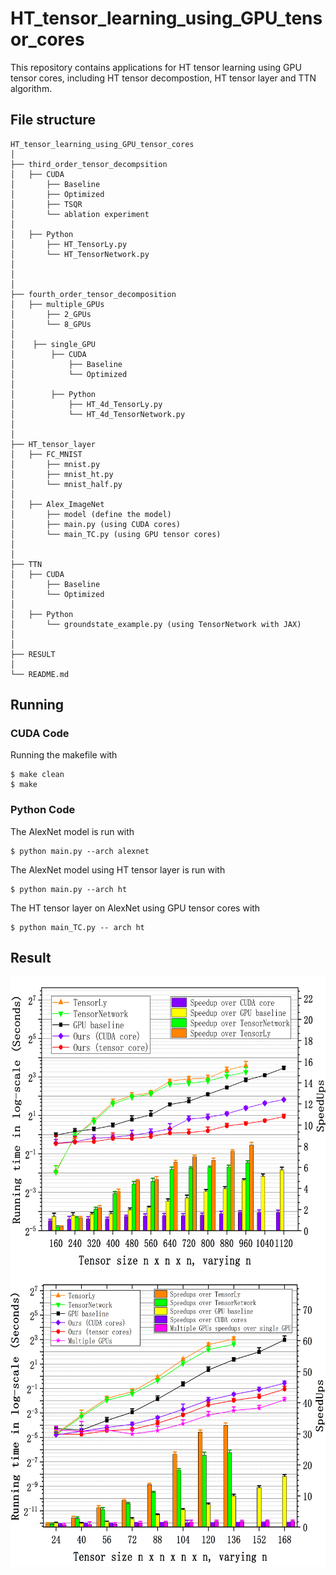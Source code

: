 # HT_tensor_learning_using_GPU_tensor_cores
This repository contains applications for HT tensor learning using GPU tensor cores, including HT tensor decompostion, HT tensor layer and TTN algorithm. 

## File structure

```
HT_tensor_learning_using_GPU_tensor_cores
│ 
├── third_order_tensor_decompsition
│   ├── CUDA
│   	├── Baseline
│   	├── Optimized
│   	├── TSQR
│   	└── ablation experiment	
│
│   ├── Python
│   	├── HT_TensorLy.py
│   	└── HT_TensorNetwork.py
│ 
│ 
│ 
├── fourth_order_tensor_decomposition
│   ├── multiple_GPUs
│       ├── 2_GPUs      
│       └── 8_GPUs      
│       
│    ├── single_GPU
│        ├── CUDA 
│            ├── Baseline
│            └── Optimized
│ 
│        ├── Python
│            ├── HT_4d_TensorLy.py
│            └── HT_4d_TensorNetwork.py 
│ 
│ 
├── HT_tensor_layer 
│   ├── FC_MNIST
│       ├── mnist.py
│       ├── mnist_ht.py 
│       └── mnist_half.py
│ 
│   ├── Alex_ImageNet
│       ├── model (define the model)
│       ├── main.py (using CUDA cores)
│       └── main_TC.py (using GPU tensor cores)
│
│
├── TTN
│   ├── CUDA
│       ├── Baseline
│       └── Optimized
│    
│   ├── Python
│       └── groundstate_example.py (using TensorNetwork with JAX)
│
│ 
├── RESULT
│   	
└── README.md
```


## Running

### CUDA Code
Running the makefile with
```
$ make clean
$ make
```
### Python Code
The AlexNet model is run with

```
$ python main.py --arch alexnet
```
The AlexNet model using HT tensor layer is run with
```
$ python main.py --arch ht
```
The HT tensor layer on AlexNet using GPU tensor cores with
```
$ python main_TC.py -- arch ht
```
## Result
<div style="float:left"><img width="580" height="470" src="https://raw.githubusercontent.com/XiaoYangLiu-FinRL/HT_tensor_learning_using_GPU_tensor_cores/main/RESULT/3d_runT.png"/></div>

<div style="float:left"><img width="580" height="470" src="https://raw.githubusercontent.com/XiaoYangLiu-FinRL/HT_tensor_learning_using_GPU_tensor_cores/main/RESULT/4d_runT.png"/></div>

